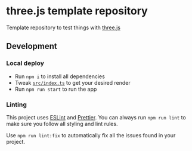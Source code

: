 # three.js template repository

Template repository to test things with [three.js](https://threejs.org/)

## Development

### Local deploy

- Run `npm i` to install all dependencies
- Tweak [`src/index.ts`](src/index.ts) to get your desired render
- Run `npm run start` to run the app

### Linting

This project uses [ESLint](https://eslint.org/) and [Prettier](https://prettier.io/). You can always run `npm run lint` to make sure you follow all styling and lint rules.

Use `npm run lint:fix` to automatically fix all the issues found in your project.
